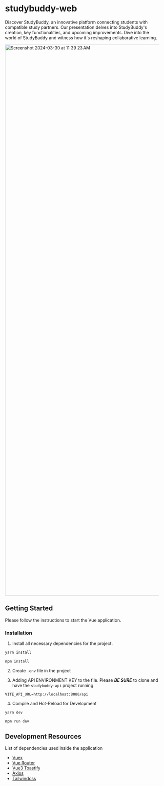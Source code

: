 # studybuddy-web
Discover StudyBuddy, an innovative platform connecting students with compatible study partners. Our presentation delves into StudyBuddy's creation, key functionalities, and upcoming improvements. Dive into the world of StudyBuddy and witness how it's reshaping collaborative learning.

<img width="1800" alt="Screenshot 2024-03-30 at 11 39 23 AM" src="https://github.com/ScorpyG/studybuddy-web/assets/69221471/2ee6f307-dcbf-42bc-a5e6-d275071925c3">

## Getting Started
Please follow the instructions to start the Vue application.
### Installation
1. Install all necessary dependencies for the project.
```sh
yarn install

npm install
```
2. Create ```.env``` file in the project
   
3. Adding API ENVIRONMENT KEY to the file. Please ***BE SURE*** to clone and have the ```studybuddy-api``` project running.
```
VITE_API_URL=http://localhost:8080/api
```

4. Compile and Hot-Reload for Development

```sh
yarn dev

npm run dev
```

## Development Resources
List of dependencies used inside the application
- [Vuex](https://vuex.vuejs.org/)
- [Vue Router](https://router.vuejs.org/)
- [Vue3 Toastify](https://vue3-toastify.js-bridge.com/get-started/introduction.html)
- [Axios](https://axios-http.com/docs/intro)
- [Tailwindcss](https://tailwindcss.com/)

